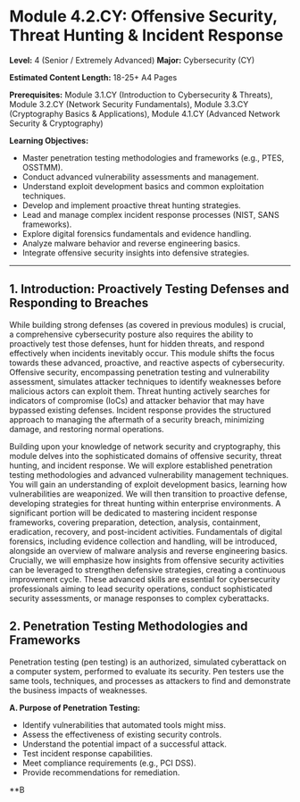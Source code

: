 # Module 4.2.CY: Offensive Security, Threat Hunting & Incident Response

**Level:** 4 (Senior / Extremely Advanced)
**Major:** Cybersecurity (CY)

**Estimated Content Length:** 18-25+ A4 Pages

**Prerequisites:** Module 3.1.CY (Introduction to Cybersecurity & Threats), Module 3.2.CY (Network Security Fundamentals), Module 3.3.CY (Cryptography Basics & Applications), Module 4.1.CY (Advanced Network Security & Cryptography)

**Learning Objectives:**
*   Master penetration testing methodologies and frameworks (e.g., PTES, OSSTMM).
*   Conduct advanced vulnerability assessments and management.
*   Understand exploit development basics and common exploitation techniques.
*   Develop and implement proactive threat hunting strategies.
*   Lead and manage complex incident response processes (NIST, SANS frameworks).
*   Explore digital forensics fundamentals and evidence handling.
*   Analyze malware behavior and reverse engineering basics.
*   Integrate offensive security insights into defensive strategies.

---

## 1. Introduction: Proactively Testing Defenses and Responding to Breaches

While building strong defenses (as covered in previous modules) is crucial, a comprehensive cybersecurity posture also requires the ability to proactively test those defenses, hunt for hidden threats, and respond effectively when incidents inevitably occur. This module shifts the focus towards these advanced, proactive, and reactive aspects of cybersecurity. Offensive security, encompassing penetration testing and vulnerability assessment, simulates attacker techniques to identify weaknesses before malicious actors can exploit them. Threat hunting actively searches for indicators of compromise (IoCs) and attacker behavior that may have bypassed existing defenses. Incident response provides the structured approach to managing the aftermath of a security breach, minimizing damage, and restoring normal operations.

Building upon your knowledge of network security and cryptography, this module delves into the sophisticated domains of offensive security, threat hunting, and incident response. We will explore established penetration testing methodologies and advanced vulnerability management techniques. You will gain an understanding of exploit development basics, learning how vulnerabilities are weaponized. We will then transition to proactive defense, developing strategies for threat hunting within enterprise environments. A significant portion will be dedicated to mastering incident response frameworks, covering preparation, detection, analysis, containment, eradication, recovery, and post-incident activities. Fundamentals of digital forensics, including evidence collection and handling, will be introduced, alongside an overview of malware analysis and reverse engineering basics. Crucially, we will emphasize how insights from offensive security activities can be leveraged to strengthen defensive strategies, creating a continuous improvement cycle. These advanced skills are essential for cybersecurity professionals aiming to lead security operations, conduct sophisticated security assessments, or manage responses to complex cyberattacks.

## 2. Penetration Testing Methodologies and Frameworks

Penetration testing (pen testing) is an authorized, simulated cyberattack on a computer system, performed to evaluate its security. Pen testers use the same tools, techniques, and processes as attackers to find and demonstrate the business impacts of weaknesses.

**A. Purpose of Penetration Testing:**
*   Identify vulnerabilities that automated tools might miss.
*   Assess the effectiveness of existing security controls.
*   Understand the potential impact of a successful attack.
*   Test incident response capabilities.
*   Meet compliance requirements (e.g., PCI DSS).
*   Provide recommendations for remediation.

**B